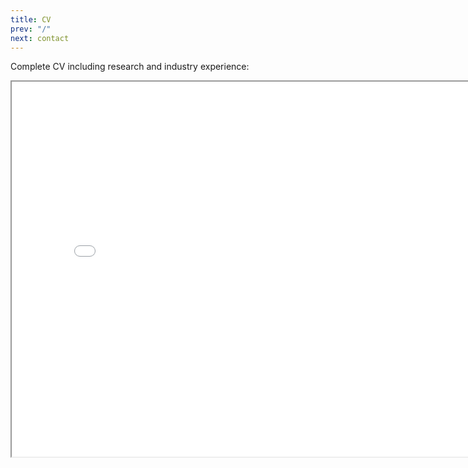 ```yaml
---
title: CV
prev: "/"
next: contact
---
```


 <!-- <p>Open in viewer at <a href="/pdf/202112_CV.pdf">CV</a>.</p> -->
Complete CV including research and industry experience:  

  <!-- <<iframe src="/pdf/202205_CV.pdf" height="600" width="800"></iframe>  -->
 <iframe src="/pdf/202304_CV.pdf" height="600" width="800"></iframe>
 


